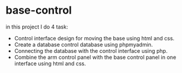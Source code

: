 # base-control
in this project I do 4 task:
-	Control interface design for moving the base using html and css.
-	Create a database control database using phpmyadmin.
-	Connecting the database with the control interface using php.	
-	Combine the arm control panel with the base control panel in one interface using html and css.
